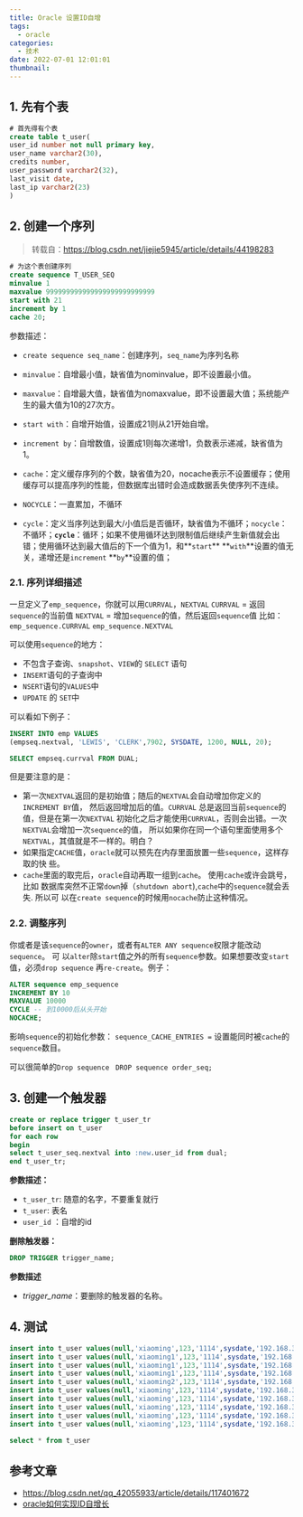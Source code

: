 ```yaml
---
title: Oracle 设置ID自增
tags:
  - oracle
categories:
  - 技术
date: 2022-07-01 12:01:01
thumbnail:
---
```


## 1. 先有个表

```sql
# 首先得有个表
create table t_user(
user_id number not null primary key,
user_name varchar2(30),
credits number,
user_password varchar2(32),
last_visit date,
last_ip varchar2(23)
)
```

## 2. 创建一个序列

> 转载自：https://blog.csdn.net/jiejie5945/article/details/44198283

```sql
# 为这个表创建序列
create sequence T_USER_SEQ
minvalue 1
maxvalue 999999999999999999999999999
start with 21
increment by 1
cache 20;
```

参数描述：

- `create sequence seq_name`：创建序列，`seq_name`为序列名称

- `minvalue`：自增最小值，缺省值为nominvalue，即不设置最小值。

- `maxvalue`：自增最大值，缺省值为nomaxvalue，即不设置最大值；系统能产生的最大值为10的27次方。

- `start with`：自增开始值，设置成21则从21开始自增。

- `increment by`：自增数值，设置成1则每次递增1，负数表示递减，缺省值为1。

- `cache`：定义缓存序列的个数，缺省值为20，nocache表示不设置缓存；使用缓存可以提高序列的性能，但数据库出错时会造成数据丢失使序列不连续。

- `NOCYCLE`：一直累加，不循环
- `cycle`：定义当序列达到最大/小值后是否循环，缺省值为不循环；`nocycle`：不循环；**`cycle`**：循环；如果不使用循环达到限制值后继续产生新值就会出错；使用循环达到最大值后的下一个值为1，和**`start`** **`with`**设置的值无关，递增还是`increment` **`by`**设置的值；

### 2.1. 序列详细描述

一旦定义了`emp_sequence`，你就可以用`CURRVAL`，`NEXTVAL`
`CURRVAL` = 返回`sequence`的当前值
`NEXTVAL` = 增加`sequence`的值，然后返回`sequence`值
比如：
`emp_sequence.CURRVAL`
`emp_sequence.NEXTVAL`

可以使用`sequence`的地方：

- 不包含子查询、`snapshot`、`VIEW`的 `SELECT` 语句
- `INSERT`语句的子查询中
- `NSERT`语句的`VALUES`中
- `UPDATE` 的 `SET`中

可以看如下例子： 

```sql
INSERT INTO emp VALUES
(empseq.nextval, 'LEWIS', 'CLERK',7902, SYSDATE, 1200, NULL, 20); 

SELECT empseq.currval FROM DUAL; 
```

但是要注意的是： 

- 第一次`NEXTVAL`返回的是初始值；随后的`NEXTVAL`会自动增加你定义的`INCREMENT BY`值，
  然后返回增加后的值。`CURRVAL` 总是返回当前`sequence`的值，但是在第一次`NEXTVAL`
  初始化之后才能使用`CURRVAL`，否则会出错。一次`NEXTVAL`会增加一次`sequence`的值，
  所以如果你在同一个语句里面使用多个`NEXTVAL`，其值就是不一样的。明白？ 
- 如果指定`CACHE`值，`oracle`就可以预先在内存里面放置一些`sequence`，这样存取的快
  些。
- `cache`里面的取完后，`oracle`自动再取一组到`cache`。 使用`cache`或许会跳号， 比如
  数据库突然不正常`down`掉（`shutdown abort`),`cache`中的`sequence`就会丢失. 所以可
  以在`create sequence`的时候用`nocache`防止这种情况。 

### 2.2. 调整序列

你或者是该`sequence`的`owner`，或者有`ALTER ANY sequence`权限才能改动`sequence`。 可
以`alter`除`start`值之外的所有`sequence`参数。如果想要改变`start`值，必须`drop sequence`
再`re-create`。例子：

```sql
ALTER sequence emp_sequence
INCREMENT BY 10
MAXVALUE 10000
CYCLE -- 到10000后从头开始
NOCACHE;
```

影响`sequence`的初始化参数： 
`sequence_CACHE_ENTRIES =`
设置能同时被`cache`的`sequence`数目。 

可以很简单的`Drop sequence `
`DROP sequence order_seq; `

## 3.  创建一个触发器

```sql
create or replace trigger t_user_tr
before insert on t_user
for each row
begin
select t_user_seq.nextval into :new.user_id from dual;
end t_user_tr;
```

**参数描述：**

- `t_user_tr`: 随意的名字，不要重复就行
- `t_user`: 表名
- `user_id` ：自增的id

**删除触发器：**

```sql
DROP TRIGGER trigger_name;
```

**参数描述**

- *trigger_name*：要删除的触发器的名称。

## 4. 测试

```sql
insert into t_user values(null,'xiaoming',123,'1114',sysdate,'192.168.37.132');
insert into t_user values(null,'xiaoming1',123,'1114',sysdate,'192.168.37.132');
insert into t_user values(null,'xiaoming1',123,'1114',sysdate,'192.168.37.132');
insert into t_user values(null,'xiaoming1',123,'1114',sysdate,'192.168.37.132');
insert into t_user values(null,'xiaoming2',123,'1114',sysdate,'192.168.37.132');
insert into t_user values(null,'xiaoming',123,'1114',sysdate,'192.168.37.132');
insert into t_user values(null,'xiaoming',123,'1114',sysdate,'192.168.37.132');
insert into t_user values(null,'xiaoming',123,'1114',sysdate,'192.168.37.132');
insert into t_user values(null,'xiaoming',123,'1114',sysdate,'192.168.37.132');
insert into t_user values(null,'xiaoming',123,'1114',sysdate,'192.168.37.132');

select * from t_user
```

## 参考文章

- https://blog.csdn.net/qq_42055933/article/details/117401672
- [oracle如何实现ID自增长](https://blog.csdn.net/QingXu1234/article/details/116048728)

